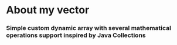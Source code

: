 # About my vector

### Simple custom dynamic array with several mathematical operations support inspired by Java Collections
